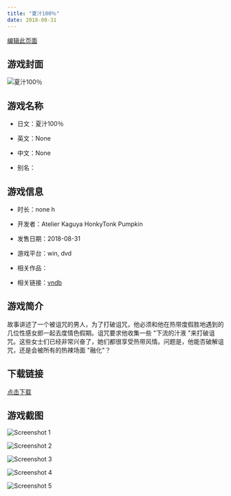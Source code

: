 ```yaml
---
title: "夏汁100％"
date: 2018-08-31
---
```

[编辑此页面](https://github.com/ACG-3/ADV3-source/blob/main/source/_posts/games/%E5%A4%8F%E6%B1%81100%EF%BC%85.md)

## 游戏封面

![夏汁100％](https%3A//pan.timero.xyz/onedrive/img_lib_001/%E5%A4%8F%E6%B1%81100%EF%BC%85_cover.avif)


## 游戏名称

- 日文：夏汁100％
- 英文：None
- 中文：None

- 别名：


## 游戏信息

- 时长：none h
- 开发者：Atelier Kaguya HonkyTonk Pumpkin
- 发售日期：2018-08-31
- 游戏平台：win, dvd
- 相关作品：

- 相关链接：[vndb](https://vndb.org/v23224)


## 游戏简介

故事讲述了一个被诅咒的男人，为了打破诅咒，他必须和他在热带度假胜地遇到的几位性感女郎一起去度情色假期。诅咒要求他收集一些 "下流的汁液 "来打破诅咒。这些女士们已经非常兴奋了，她们都很享受热带风情。问题是，他能否破解诅咒，还是会被所有的热辣场面 "融化"？


## 下载链接

[点击下载](https://pan.timero.xyz/onedrive/adv_lib_001/%E5%A4%8F%E6%B1%81100%EF%BC%85)


## 游戏截图


![Screenshot 1](https%3A//pan.timero.xyz/onedrive/img_lib_001/%E5%A4%8F%E6%B1%81100%EF%BC%85_Screenshot_1.avif)

![Screenshot 2](https%3A//pan.timero.xyz/onedrive/img_lib_001/%E5%A4%8F%E6%B1%81100%EF%BC%85_Screenshot_2.avif)

![Screenshot 3](https%3A//pan.timero.xyz/onedrive/img_lib_001/%E5%A4%8F%E6%B1%81100%EF%BC%85_Screenshot_3.avif)

![Screenshot 4](https%3A//pan.timero.xyz/onedrive/img_lib_001/%E5%A4%8F%E6%B1%81100%EF%BC%85_Screenshot_4.avif)

![Screenshot 5](https%3A//pan.timero.xyz/onedrive/img_lib_001/%E5%A4%8F%E6%B1%81100%EF%BC%85_Screenshot_5.avif)

